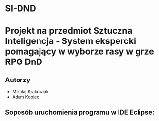 # SI-DND
# Projekt na przedmiot Sztuczna Inteligencja - System ekspercki pomagający w wyborze rasy w grze RPG DnD
## Autorzy
- Mikołaj Krakowiak
- Adam Kopiec
## Soposób uruchomienia programu w IDE Eclipse:
